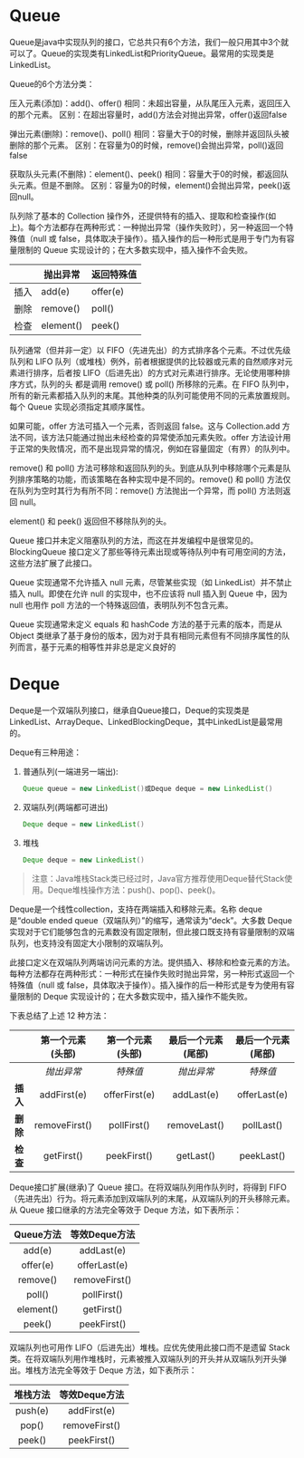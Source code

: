 # Queue

Queue是java中实现队列的接口，它总共只有6个方法，我们一般只用其中3个就可以了。Queue的实现类有LinkedList和PriorityQueue。最常用的实现类是LinkedList。

Queue的6个方法分类：

压入元素(添加)：add()、offer()
相同：未超出容量，从队尾压入元素，返回压入的那个元素。
区别：在超出容量时，add()方法会对抛出异常，offer()返回false

弹出元素(删除)：remove()、poll()
相同：容量大于0的时候，删除并返回队头被删除的那个元素。
区别：在容量为0的时候，remove()会抛出异常，poll()返回false

获取队头元素(不删除)：element()、peek()
相同：容量大于0的时候，都返回队头元素。但是不删除。
区别：容量为0的时候，element()会抛出异常，peek()返回null。

队列除了基本的 Collection 操作外，还提供特有的插入、提取和检查操作(如上)。每个方法都存在两种形式：一种抛出异常（操作失败时），另一种返回一个特殊值（null 或 false，具体取决于操作）。插入操作的后一种形式是用于专门为有容量限制的 Queue 实现设计的；在大多数实现中，插入操作不会失败。

|      | **抛出异常** | **返回特殊值** |
| ---- | ------------ | -------------- |
| 插入 | add(e)       | offer(e)       |
| 删除 | remove()     | poll()         |
| 检查 | element()    | peek()         |


队列通常（但并非一定）以 FIFO（先进先出）的方式排序各个元素。不过优先级队列和 LIFO 队列（或堆栈）例外，前者根据提供的比较器或元素的自然顺序对元素进行排序，后者按 LIFO（后进先出）的方式对元素进行排序。无论使用哪种排序方式，队列的头 都是调用 remove() 或 poll() 所移除的元素。在 FIFO 队列中，所有的新元素都插入队列的末尾。其他种类的队列可能使用不同的元素放置规则。每个 Queue 实现必须指定其顺序属性。

如果可能，offer 方法可插入一个元素，否则返回 false。这与 Collection.add 方法不同，该方法只能通过抛出未经检查的异常使添加元素失败。offer 方法设计用于正常的失败情况，而不是出现异常的情况，例如在容量固定（有界）的队列中。

remove() 和 poll() 方法可移除和返回队列的头。到底从队列中移除哪个元素是队列排序策略的功能，而该策略在各种实现中是不同的。remove() 和 poll() 方法仅在队列为空时其行为有所不同：remove() 方法抛出一个异常，而 poll() 方法则返回 null。

element() 和 peek() 返回但不移除队列的头。

Queue 接口并未定义阻塞队列的方法，而这在并发编程中是很常见的。BlockingQueue 接口定义了那些等待元素出现或等待队列中有可用空间的方法，这些方法扩展了此接口。

Queue 实现通常不允许插入 null 元素，尽管某些实现（如 LinkedList）并不禁止插入 null。即使在允许 null 的实现中，也不应该将 null 插入到 Queue 中，因为 null 也用作 poll 方法的一个特殊返回值，表明队列不包含元素。

Queue 实现通常未定义 equals 和 hashCode 方法的基于元素的版本，而是从 Object 类继承了基于身份的版本，因为对于具有相同元素但有不同排序属性的队列而言，基于元素的相等性并非总是定义良好的

# Deque

Deque是一个双端队列接口，继承自Queue接口，Deque的实现类是LinkedList、ArrayDeque、LinkedBlockingDeque，其中LinkedList是最常用的。

Deque有三种用途：

1. 普通队列(一端进另一端出):

   ```java
   Queue queue = new LinkedList()或Deque deque = new LinkedList()
   ```

2. 双端队列(两端都可进出)

   ```java
   Deque deque = new LinkedList()
   ```

3. 堆栈

   ```java
   Deque deque = new LinkedList()
   ```

>  注意：Java堆栈Stack类已经过时，Java官方推荐使用Deque替代Stack使用。Deque堆栈操作方法：push()、pop()、peek()。

Deque是一个线性collection，支持在两端插入和移除元素。名称 deque 是“double ended queue（双端队列）”的缩写，通常读为“deck”。大多数 Deque 实现对于它们能够包含的元素数没有固定限制，但此接口既支持有容量限制的双端队列，也支持没有固定大小限制的双端队列。

此接口定义在双端队列两端访问元素的方法。提供插入、移除和检查元素的方法。每种方法都存在两种形式：一种形式在操作失败时抛出异常，另一种形式返回一个特殊值（null 或 false，具体取决于操作）。插入操作的后一种形式是专为使用有容量限制的 Deque 实现设计的；在大多数实现中，插入操作不能失败。

下表总结了上述 12 种方法：

|          | **第一个元素 (头部)** | **第一个元素 (头部)** | **最后一个元素 (尾部)** | **最后一个元素 (尾部)** |
| :------: | :-------------------: | :-------------------: | :---------------------: | :---------------------: |
|          |      *抛出异常*       |       *特殊值*        |       *抛出异常*        |        *特殊值*         |
| **插入** |      addFirst(e)      |     offerFirst(e)     |       addLast(e)        |      offerLast(e)       |
| **删除** |     removeFirst()     |      pollFirst()      |      removeLast()       |       pollLast()        |
| **检查** |      getFirst()       |      peekFirst()      |        getLast()        |       peekLast()        |

Deque接口扩展(继承)了 Queue 接口。在将双端队列用作队列时，将得到 FIFO（先进先出）行为。将元素添加到双端队列的末尾，从双端队列的开头移除元素。从 Queue 接口继承的方法完全等效于 Deque 方法，如下表所示：

| **Queue方法** | **等效Deque方法** |
| :-----------: | :---------------: |
|    add(e)     |    addLast(e)     |
|   offer(e)    |   offerLast(e)    |
|   remove()    |   removeFirst()   |
|    poll()     |    pollFirst()    |
|   element()   |    getFirst()     |
|    peek()     |    peekFirst()    |


双端队列也可用作 LIFO（后进先出）堆栈。应优先使用此接口而不是遗留 Stack 类。在将双端队列用作堆栈时，元素被推入双端队列的开头并从双端队列开头弹出。堆栈方法完全等效于 Deque 方法，如下表所示：

| **堆栈方法** | **等效Deque方法** |
| :----------: | :---------------: |
|   push(e)    |    addFirst(e)    |
|    pop()     |   removeFirst()   |
|    peek()    |    peekFirst()    |

